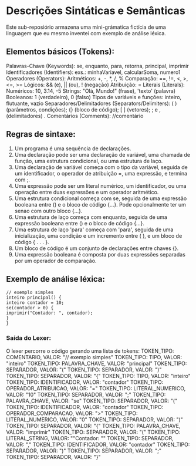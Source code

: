 # Descrições Sintáticas e Semânticas
Este sub-reposiório armazena uma mini-grámatica fictícia de uma linguagem que eu mesmo inventei com exemplo de análise léxica.

## Elementos básicos (Tokens):
Palavras-Chave (Keywords): se, enquanto, para, retorna, principal, imprimir
Identificadores (Identifiers): exs.: minhaVariavel, calcularSoma, numero1
Operadores (Operators): 
Aritméticos: +, -, *, /, %
Comparação: ==, !=, <, >, <=, >=
Lógicos: && (e), || (ou), ! (negação)
Atribuição: =
Literais (Literals): 
Numéricos: 10, 3.14, -5
Strings: "Olá, Mundo!" (frase), 'texto' (palavra)
Booleanos: 1 (verdadeiro), 0 (falso)
Tipos de variáveis e funções: inteiro, flutuante, vazio
Separadores/Delimitadores (Separators/Delimiters): 
    ( ) (parâmetros, condições);
    {} (bloco de código);
    [ ] (vetores);
    ; e , (delimitadores) .
Comentários (Comments): //comentário

## Regras de sintaxe:
1. Um programa é uma sequência de declarações.
2. Uma declaração pode ser uma declaração de variável, uma chamada de função, uma estrutura condicional, ou uma estrutura de laço.
3. Uma declaração de variável começa com o tipo da variável, seguida de um identificador, o operador de atribuição =, uma expressão, e termina com ;.
4. Uma expressão pode ser um literal numérico, um identificador, ou uma operação entre duas expressões e um operador aritmético.
5. Uma estrutura condicional começa com se, seguida de uma expressão booleana entre () e o bloco de código {...}. Pode opcionalmente ter um senao com outro bloco {...}.
6. Uma estrutura de laço começa com enquanto, seguida de uma expressão booleana entre () e o bloco de código {...}.
7. Uma estrutura de laço 'para' começa com 'para', seguida de uma inicialização, uma condição e um incremento entre ( ), e um bloco de código { . . . }.
8. Um bloco de código é um conjunto de declarações entre chaves {}.
9. Uma expressão booleana é composta por duas expressões separadas por um operador de comparação.

## Exemplo de análise léxica:
    // exemplo simples
    inteiro principal() {
    inteiro contador = 10; 
    se(contador > 0) { 
    imprimir("Contador: ", contador); 
    }
    }
### Saída do Lexer:
O lexer percorre o código gerando uma lista de tokens:
    TOKEN_TIPO: COMENTARIO, VALOR: "// exemplo simples"
    TOKEN_TIPO: TIPO, VALOR: "inteiro"
    TOKEN_TIPO: PALAVRA_CHAVE, VALOR: "principal"
    TOKEN_TIPO: SEPARADOR, VALOR: "("
    TOKEN_TIPO: SEPARADOR, VALOR: ")"
    TOKEN_TIPO: SEPARADOR, VALOR: "{"
    TOKEN_TIPO: TIPO, VALOR: "inteiro"
    TOKEN_TIPO: IDENTIFICADOR, VALOR: "contador"
    TOKEN_TIPO: OPERADOR_ATRIBUICAO, VALOR: "="
    TOKEN_TIPO: LITERAL_NUMERICO, VALOR: "10"
    TOKEN_TIPO: SEPARADOR, VALOR: ";"
    TOKEN_TIPO: PALAVRA_CHAVE, VALOR: "se"
    TOKEN_TIPO: SEPARADOR, VALOR: "("
    TOKEN_TIPO: IDENTIFICADOR, VALOR: "contador"
    TOKEN_TIPO: OPERADOR_COMPARACAO, VALOR: ">"
    TOKEN_TIPO: LITERAL_NUMERICO, VALOR: "0"
    TOKEN_TIPO: SEPARADOR, VALOR: ")"
    TOKEN_TIPO: SEPARADOR, VALOR: "{"
    TOKEN_TIPO: PALAVRA_CHAVE, VALOR: "imprimir"
    TOKEN_TIPO: SEPARADOR, VALOR: "("
    TOKEN_TIPO: LITERAL_STRING, VALOR: "\"Contador: \""
    TOKEN_TIPO: SEPARADOR, VALOR: ","
    TOKEN_TIPO: IDENTIFICADOR, VALOR: "contador"
    TOKEN_TIPO: SEPARADOR, VALOR: ")"
    TOKEN_TIPO: SEPARADOR, VALOR: ";"
    TOKEN_TIPO: SEPARADOR, VALOR: "}"